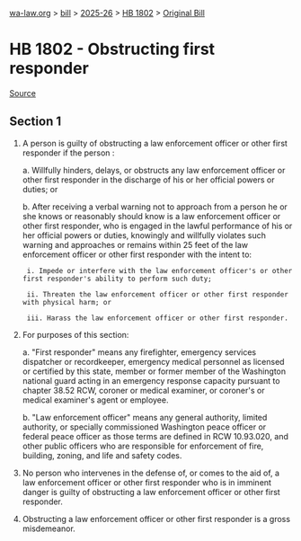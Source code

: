 [wa-law.org](/) > [bill](/bill/) > [2025-26](/bill/2025-26/) > [HB 1802](/bill/2025-26/hb/1802/) > [Original Bill](/bill/2025-26/hb/1802/1/)

# HB 1802 - Obstructing first responder

[Source](http://lawfilesext.leg.wa.gov/biennium/2025-26/Pdf/Bills/House%20Bills/1802.pdf)

## Section 1
1. A person is guilty of obstructing a law enforcement officer or other first responder if the person :

    a. Willfully hinders, delays, or obstructs any law enforcement officer or other first responder in the discharge of his or her official powers or duties; or

    b. After receiving a verbal warning not to approach from a person he or she knows or reasonably should know is a law enforcement officer or other first responder, who is engaged in the lawful performance of his or her official powers or duties, knowingly and willfully violates such warning and approaches or remains within 25 feet of the law enforcement officer or other first responder with the intent to:

        i. Impede or interfere with the law enforcement officer's or other first responder's ability to perform such duty;

        ii. Threaten the law enforcement officer or other first responder with physical harm; or

        iii. Harass the law enforcement officer or other first responder.

2. For purposes of this section:

    a. "First responder" means any firefighter, emergency services dispatcher or recordkeeper, emergency medical personnel as licensed or certified by this state, member or former member of the Washington national guard acting in an emergency response capacity pursuant to chapter 38.52 RCW, coroner or medical examiner, or coroner's or medical examiner's agent or employee.

    b. "Law enforcement officer" means any general authority, limited authority, or specially commissioned Washington peace officer or federal peace officer as those terms are defined in RCW 10.93.020, and other public officers who are responsible for enforcement of fire, building, zoning, and life and safety codes.

3. No person who intervenes in the defense of, or comes to the aid of, a law enforcement officer or other first responder who is in imminent danger is guilty of obstructing a law enforcement officer or other first responder.

4. Obstructing a law enforcement officer or other first responder is a gross misdemeanor.
